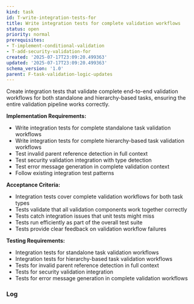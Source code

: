 ```yaml
---
kind: task
id: T-write-integration-tests-for
title: Write integration tests for complete validation workflows
status: open
priority: normal
prerequisites:
- T-implement-conditional-validation
- T-add-security-validation-for
created: '2025-07-17T23:09:20.499363'
updated: '2025-07-17T23:09:20.499363'
schema_version: '1.0'
parent: F-task-validation-logic-updates
---
```

Create integration tests that validate complete end-to-end validation workflows for both standalone and hierarchy-based tasks, ensuring the entire validation pipeline works correctly.

**Implementation Requirements:**
- Write integration tests for complete standalone task validation workflows
- Write integration tests for complete hierarchy-based task validation workflows
- Test invalid parent reference detection in full context
- Test security validation integration with type detection
- Test error message generation in complete validation context
- Follow existing integration test patterns

**Acceptance Criteria:**
- Integration tests cover complete validation workflows for both task types
- Tests validate that all validation components work together correctly
- Tests catch integration issues that unit tests might miss
- Tests run efficiently as part of the overall test suite
- Tests provide clear feedback on validation workflow failures

**Testing Requirements:**
- Integration tests for standalone task validation workflows
- Integration tests for hierarchy-based task validation workflows
- Tests for invalid parent reference detection in full context
- Tests for security validation integration
- Tests for error message generation in complete validation workflows

### Log

